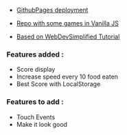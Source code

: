- [GithubPages deployment](https://loiskouninef.github.io/Snake_JSVanilla/)
- [Repo with some games in Vanilla JS](https://github.com/LoisKOUNINEF/Vanilla_JS_Games)

- [Based on WebDevSimplified Tutorial](https://www.youtube.com/watch?v=QTcIXok9wNY&t=343s&ab_channel=WebDevSimplified)


### Features added :

- Score display
- Increase speed every 10 food eaten
- Best Score with LocalStorage

### Features to add :
- Touch Events
- Make it look good
